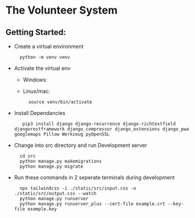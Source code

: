 # The Volunteer System



## Getting Started:

- Create a virtual environment


	    python -m venv venv


- Activate the virtual env

  

	- Windows:

  

	- Linux/mac:
		

		    source venv/bin/activate


  

- Install Dependancies

	     pip3 install django django-recurrence django-richtextfield djangorestframework django_compressor django_extensions django_pwa googlemaps Pillow Werkzeug pyOpenSSL


  

- Change into src directory and run Development server


		cd src
        python manage.py makemigrations
        python manage.py migrate


- Run these commands in 2 seperate terminals during development

		npx tailwindcss -i ./static/src/input.css -o ./static/src/output.css --watch
		python manage.py runserver
		python manage.py runserver_plus --cert-file example.crt --key-file example.key

